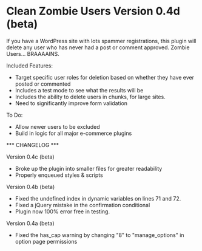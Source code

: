 Clean Zombie Users
Version 0.4d (beta)
==================

If you have a WordPress site with lots spammer registrations, this plugin will delete any user who has never had a post or comment approved. Zombie Users... BRAAAAINS.

Included Features:

* Target specific user roles for deletion based on whether they have ever posted or commented
* Includes a test mode to see what the results will be
* Includes the ability to delete users in chunks, for large sites.
* Need to significantly improve form validation

To Do:

* Allow newer users to be excluded
* Build in logic for all major e-commerce plugins

*** CHANGELOG ***

Version 0.4c (beta)
* Broke up the plugin into smaller files for greater readability
* Properly enqueued styles & scripts

Version 0.4b (beta)
* Fixed the undefined index in dynamic variables on lines 71 and 72.
* Fixed a jQuery mistake in the confirmation conditional
* Plugin now 100% error free in testing.

Version 0.4a (beta)
* Fixed the has_cap warning by changing "8" to "manage_options" in option page permissions
